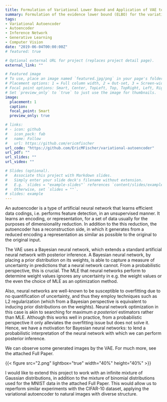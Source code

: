 ```yaml
---
title: Formulation of Variational Lower Bound and Application of VAE to MNIST Dataset
summary: Formulation of the evidence lower bound (ELBO) for the variational autoencoder and an application to synthesizing binary images
tags:
- Variational Autoencoder
- Autoencoder
- Inference Network
- Generative Learning
- Computer Vision
date: "2019-06-04T00:00:00Z"
# featured: true

# Optional external URL for project (replaces project detail page).
external_link: ""

# Featured image
# To use, place an image named `featured.jpg/png` in your page's folder.
# Placement options: 1 = Full column width, 2 = Out-set, 3 = Screen-width
# Focal point options: Smart, Center, TopLeft, Top, TopRight, Left, Right, BottomLeft, Bottom, BottomRight
# Set `preview_only` to `true` to just use the image for thumbnails.
image:
  placement: 1
  caption:
  focal_point: Smart
  preview_only: true

# links:
# - icon: github
#   icon_pack: fab
#   name: Follow
#   url: https://github.com/ericmfischer
url_code: "https://github.com/EricMFischer/variational-autoencoder"
url_pdf: ""
url_slides: ""
url_video: ""

# Slides (optional).
#   Associate this project with Markdown slides.
#   Simply enter your slide deck's filename without extension.
#   E.g. `slides = "example-slides"` references `content/slides/example-slides.md`.
#   Otherwise, set `slides = ""`.
# slides: example
---
```


An autoencoder is a type of artificial neural network that learns efficient data codings, i.e. performs feature detection, in an unsupervised manner. It learns an encoding, or representation, for a set of data usually for the purposes of dimensionality reduction. In addition to the this reduction, the autoencoder has a reconstruction side, in which it generates from a reduced encoding a representation as similar as possible to the original to the original input.

The VAE uses a Bayesian neural network, which extends a standard artificial neural network with posterior inference. A Bayesian neural network, by placing a prior distribution on its weights, is able to capture a measure of uncertainty in predictions that a neural network cannot. From a probabilistic perspective, this is crucial. The MLE that neural networks perform to determine weight values ignores any uncertainty in e.g. the weight values or the even the choice of MLE as an optimization method.

Also, neural networks are well-known to be susceptible to overfitting due to no quantification of uncertainty, and thus they employ techniques such as L2 regularization (which from a Bayesian perspective is equivalent to inducing prior distributions on the weights). Neural network optimization in this case is akin to searching for maximum _a posteriori_ estimators rather than MLE. Although this works well in practice, from a probabilistic perspective it only alleviates the overfitting issue but does not solve it. Hence, we have a motivation for Bayesian neural networks: to lend a probabilistic interpretation of the neural network with which we can perform posterior inference.

We can observe some generated images by the VAE. For much more, see the attached Full Paper.

{{< figure src="2.png" lightbox="true" width="40%" height="40%" >}}

I would like to extend this project to work with an infinite mixture of Gaussian distributions, in addition to the mixture of binomial distributions used for the MNIST data in the attached Full Paper. This would allow us to reperform similar experiments with the CIFAR-10 dataset, applying the variational autoencoder to natural images with diverse structure.
